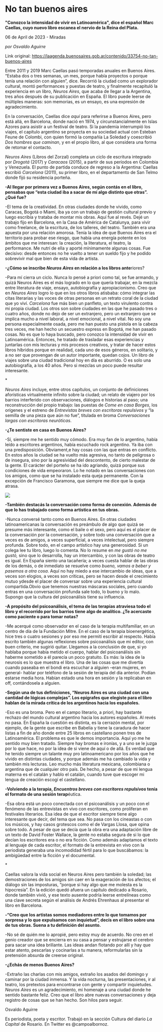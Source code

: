 # No tan buenos aires

**"Conozco la intensidad de vivir en Latinoamérica", dice el español Marc Caellas, cuyo nuevo libro escanea el nervio de la Reina del Plata.**

06 de April de 2023 - Miradas

_por Osvaldo Aguirre_

Link original: https://laagenda.buenosaires.gob.ar/contenido/33754-no-tan-buenos-aires



Entre 2011 y 2019 Marc Caellas pasó temporadas anuales en Buenos Aires. “Estaba dos o tres semanas, un mes, porque había proyectos o porque tenía una relación con alguien”, dice. Recorrió la ciudad como un explorador cultural, montó performances y puestas de teatro, y finalmente recapituló la experiencia en un libro, *Neuros Aires*, que acaba de llegar a la Argentina, tres años después de su publicación en España. El libro puede leerse de múltiples maneras: son memorias, es un ensayo, es una expresión de agradecimiento.




En la conversación, Caellas dice *aquí* para referirse a Buenos Aires, pero está allá, en Barcelona, donde nació en 1974, y circunstancialmente en Islas Azores para asistir a un festival de teatro. Si la pandemia interrumpió los viajes, el capítulo argentino se proyecta en su sociedad actual con Esteban Feune de Colombi, con quien formó la compañía La Soledad y coescribió *Dos hombres que caminan*, y en el propio libro, al que considera una forma de retomar el contacto.




*Neuros Aires* (Libros del Zorzal) completa un ciclo de escritura integrado por *Drogotá* (2017) y *Caracaos* (2015), a partir de sus períodos en Colombia y Venezuela. El punto de partida conduce de regreso a la Argentina: Caellas escribió *Carcelona* (2011), su primer libro, en el departamento de San Telmo donde fijó su residencia porteña.




**-Al llegar por primera vez a Buenos Aires, según contás en el libro, pensabas que “esta ciudad iba a sacar de mí algo distinto que otras”. ¿Qué fue?**




-El tema de la creatividad. En otras ciudades donde he vivido, como Caracas, Bogotá o Miami, iba ya con un trabajo de gestión cultural previo y luego escribía y trataba de montar mis obras. Aquí fue al revés. Dejé un trabajo fijo en Barcelona, en la Casa de América de Catalunya, para vivir como freelance, de la escritura, de los talleres, del teatro. También era una apuesta por una relación amorosa. Tenía la idea de que Buenos Aires era el territorio para probar ese riesgo, que había una energía potente en los ámbitos que me interesan: la creación, la literatura, el teatro, la performance. Me nutrí de ella y aporté mínimamente algunas cosas. Fue decisivo: desde entonces no he vuelto a tener un sueldo fijo y he podido sobrevivir mal que bien de esta vida de artista.




**-¿Cómo se inscribe *Neuros Aires* en relación a los libros ante**riores?




-Para mí cierra un ciclo. Nunca lo pensé a priori como tal, se fue armando, y quizá Neuros Aires es el más logrado en lo que quería trabajar, en la mezcla entre literatura de viaje, ensayo, autobiografía y apropiacionismo. Creo que en *Neuros Aires* logro lo que en los otros libros atisbaba: cómo integrar las citas literarias y las voces de otras personas en un retrato coral de la ciudad que yo viví. *Carcelona* fue más bien un panfleto, un texto virulento contra mi propia ciudad. Los otros son sobre ciudades en las que he pasado tres o cuatro años, donde no dejo de ser un extranjero, pero un extranjero que se implica mucho a nivel laboral, a nivel emocional, a nivel vital. No soy una persona especialmente osada, pero me han puesto una pistola en la cabeza tres veces, me han hecho un secuestro express en Bogotá, me han pasado cosas. No es que lo haya buscado, pero conozco la intensidad de vivir en Latinoamérica. Entonces, he tratado de trasladar esas experiencias y juntarlas con mis lecturas y mis procesos creativos, y tratar de hacer estos libros híbridos porque en realidad, cada uno de esos géneros, en solitario, y a no ser que provengan de un autor importante, quedan cojos. Un libro de viajes sobre una ciudad tradicional hoy en día es aburrido. O es solo una autobiografía, a los 40 años. Pero si mezclas un poco puede resultar interesante.




\*




*Neuros Aires* incluye, entre otros capítulos, un conjunto de definiciones aforísticas virtualmente infinito sobre la ciudad; un relato de viajero por los barrios interferido con observaciones, diálogos e historias al paso; una reconstrucción del propio trabajo: las puestas de *Come en casa Borges*, los orígenes y el estreno de *Entrevistas breves con escritoras repulsivos* y “la semilla de una pieza que aún no fue”, titulada en broma *Conversaciones largas con escritoras neuróticas*.




**-¿Te sentiste en casa en Buenos Aires?**




-Sí, siempre me he sentido muy cómodo. Era muy fan de lo argentino, había leído a escritores argentinos, había escuchado rock argentino. Ya iba con una predisposición. Obviament,e hay cosas con las que entras en conflicto. En estos años la ciudad se ha vuelto más agresiva, no tanto de peligrosa o de insegura, sino por la agresividad del descontento, de cierto malestar de la gente. El carácter del porteño se ha ido agriando, quizá porque sus condiciones de vida empeoraron. Lo he notado en las conversaciones con los amigos, como que se ha instalado esta queja permanente. Con la excepción de Francisco Garamona, que siempre me dice que la queja atrasa.




![](https://cdn.feater.me/files/images/1074379/61606f67-87d7-461f-8ba1-85d0b6d780b2.webp)




**-También destacás la conversación como forma de conexión. Además de que lo has trabajado como forma artística en tus obras.**




-Nunca conversé tanto como en Buenos Aires. En otras ciudades latinoamericanas la conversación es preámbulo de algo que quizá se presume más interesante, como el baile o el sexo, pero aquí es el placer de la conversación por la conversación, y sobre todo una conversación que a veces es de amigos, a veces superficial, a veces intelectual, pero siempre profunda. Sobre todo, en el campo artístico hay una generosidad. Si un colega lee tu libro, luego lo comenta. No lo resume en *me gustó no me gustó,* sino que lo desarrolla, hay un intercambio, y con las obras de teatro es igual. En España siento una tacañería; a veces cuesta hablar de las obras de los demás, o de inmediato se resuelve como *bueno, vamos a beber y pasemos a otra cosa*. Aquí no hay miedo a ese intercambio de ideas, que a veces son elogios, a veces son críticas, pero se hacen desde el crecimiento mutuo ydesde el placer de conversar sobre una experiencia cultural compartida.Obvio que tenemos nuestras máscaras sociales, pero cuando entras en una conversación profunda sale todo, lo bueno y lo malo. Supongo que la cultura del psicoanálisis tiene su influencia.




**-A propósito del psicoanálisis, el tema de las terapias atraviesa todo el libro y el recorrido por los barrios tiene algo de analítico. ¿Te acercaste como paciente o para tomar notas?**




-Me acerqué como observador en el caso de la terapia multifamiliar, en un centro de día de la Fundación Mitre. En el caso de la terapia bioenergética, hice tres o cuatro sesiones y por eso me permití escribir al respecto. Había escrito también algunas reflexiones sobre psicoanálisis que mi editor, con buen criterio, me sugirió quitar. Llegamos a la conclusión de que, si yo hablaba porque había metido el cuerpo, hablar del psicoanálisis sin haberme sometido a él parecía un poco gratuito. Es más: la idea de la neurosis es lo que muestra el libro. Una de las cosas que me divertía cuando paseaba en el bondi era escuchar a alguien –eran mujeres, en general- hablar por teléfono de la sesión de terapia del día anterior. Podían estarse media hora. Habían estado una hora en sesión y la replicaban en off, contándosela a alguien.




**-Según una de tus definiciones, “Neuros Aires es una ciudad con una cantidad de lógicas complejas”. Los epígrafes que elegiste para el libro hablan de la mirada crítica de los argentinos hacia los españoles.**




-Eso es una broma. Pero en el campo literario, a priori, hay bastante rechazo del mundo cultural argentino hacia los autores españoles. Al revés no pasa. En España la cuestión es distinta, es la cerrazón mental, por ejemplo, de la gente que escribe en Babelia y tiene la caradura de hacer listas a fin de año donde entre 25 libros en castellano ponen tres de Latinoamérica. El problema es que le demos importancia. Aquí yo me he sentido muy bien tratado. Siempre hay bromas e ironías, y a uno se le juzga por lo que hace, no por la idea de si viene de aquí o de allá. Es verdad que he tenido siempre un talante muy pro latinoamericano por los años que he vivido en distintas ciudades, y porque además me ha cambiado la vida y también mis lecturas. Leo mucho más literatura mexicana, colombiana o argentina que de cualquier otro país. De hecho, a pesar de que mi lengua materna es el catalán y hablo el catalán, cuando tuve que escoger mi lengua de creación escogí el castellano.




**-Volviendo a la terapia, *Encuentros breves con escritores repulsivos* tenía el formato de una sesión terap**éutica.




-Esa obra está un poco conectada con el psicoanálisis y un poco con el fenómeno de las entrevistas en vivo con escritores, como proliferan en festivales literarios. Esa idea de que el escritor siempre tiene algo interesante que decir, del tema que sea. No pasa con los cineastas o con los músicos, y hay casos grotescos como el de Vargas Llosa, que opina sobre todo. A pesar de que se decía que la obra era una adaptación libre de un texto de David Foster Wallace, la gente no estaba segura de si lo que decían los escritores era o no era ficción. Como además adaptamos el texto al lenguaje de cada escritor, el formato de la entrevista en vivo con la periodista generaba una incomodidad fértil para lo que buscábamos: la ambigüedad entre la ficción y el documental.




\*




Caellas valora la vida social en Neuros Aires pero también la soledad; las demostraciones de los amigos sin caer en la exageración de los afectos; el diálogo sin las imposturas, “porque si hay algo que me molesta es la hipocresía”. En la edición quedó afuera un capítulo dedicado a Rosario, donde también vivió, y ese texto ausente podría leerse entrelíneas como una clave secreta según el análisis de Andrés Ehrenhaus al presentar el libro en Barcelona.




**-“Creo que los artistas somos mediadores entre lo que tomamos por sorpresa y lo que expulsamos con inquietud”, decís en el libro sobre una de tus obras. Suena a tu definición del asunto.**




-No sé de quién me lo apropié, pero estoy muy de acuerdo. No creo en el genio creador que se encierra en su casa a pensar y estrujarse el cerebro para sacar una idea brillante. Las ideas andan flotando por allí y hay que estar atento, pescarlas y cocinarlas a tu manera, reformularlas sin la pretensión absurda de creerse original.




**-¿Echás de menos Buenos Aires?**




-Extraño las charlas con mis amigos, extraño los asados del domingo y caminar por la ciudad inmensa. Y la vida nocturna, las presentaciones, ir al teatro, los pretextos para encontrarse con gente y compartir inquietudes. *Neuros Aires* es un agradecimiento, mi homenaje a una ciudad donde he sentido bastante feliz. Creo que el libro abre nuevas conversaciones y deja registro de cosas que se han hecho. Son hilos para seguir.




Osvaldo Aguirre




Es periodista, poeta y escritor. Trabajó en la sección Cultura del diario *La Capital* de Rosario. En Twitter es @campoalbornoz.



